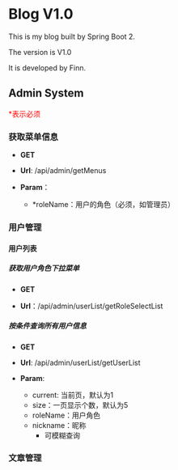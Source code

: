 # Blog V1.0

This is my blog built by Spring Boot 2.

The version is V1.0

It is developed by Finn.



## Admin System

<font color="red" >*表示必须</font>

### 获取菜单信息

- **GET**

- **Url**: /api/admin/getMenus
- **Param**：
  - *roleName：用户的角色（必须，如管理员）

### 用户管理

#### 用户列表

##### 获取用户角色下拉菜单

- **GET**

- **Url**：/api/admin/userList/getRoleSelectList

##### 按条件查询所有用户信息

- **GET**

- **Url**: /api/admin/userList/getUserList

- **Param**: 
  - current: 当前页，默认为1
  - size：一页显示个数，默认为5
  - roleName：用户角色
  - nickname：昵称
    - 可模糊查询



### 文章管理

